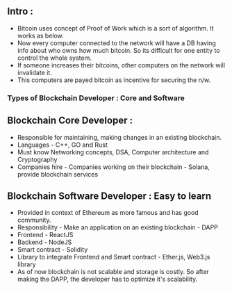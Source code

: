 ## Intro :

- Bitcoin uses concept of Proof of Work which is a sort of algorithm. It works as below.
- Now every computer connected to the network will have a DB having info about who owns how much bitcoin. So its difficult for one entity to control the whole system.
- If someone increases their bitcoins, other computers on the network will invalidate it. 
- This computers are payed bitcoin as incentive for securing the n/w.

### Types of Blockchain Developer : Core and Software

## Blockchain Core Developer :

- Responsible for maintaining, making changes in an existing blockchain.
- Languages - C++, GO and Rust
- Must know Networking concepts, DSA, Computer architecture and Cryptography
- Companies hire - Companies working on their blockchain - Solana, provide blockchain services

## Blockchain Software Developer : Easy to learn

- Provided in context of Ethereum as more famous and has good community.
- Responsibility - Make an application on an existing blockchain - DAPP
- Frontend - ReactJS
- Backend - NodeJS
- Smart contract - Solidity
- Library to integrate Frontend and Smart contract - Ether.js, Web3.js library
- As of now blockchain is not scalable and storage is costly. So after making the DAPP, the developer has to optimize it's scalability.
